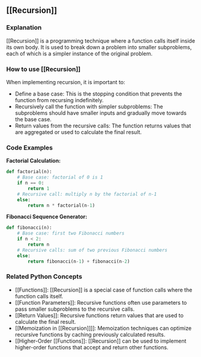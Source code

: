 ## [[Recursion]]

### Explanation
[[Recursion]] is a programming technique where a function calls itself inside its own body. It is used to break down a problem into smaller subproblems, each of which is a simpler instance of the original problem.

### How to use [[Recursion]]
When implementing recursion, it is important to:

- Define a base case: This is the stopping condition that prevents the function from recursing indefinitely.
- Recursively call the function with simpler subproblems: The subproblems should have smaller inputs and gradually move towards the base case.
- Return values from the recursive calls: The function returns values that are aggregated or used to calculate the final result.

### Code Examples

**Factorial Calculation:**
```python
def factorial(n):
    # Base case: factorial of 0 is 1
    if n == 0:
        return 1
    # Recursive call: multiply n by the factorial of n-1
    else:
        return n * factorial(n-1)
```

**Fibonacci Sequence Generator:**
```python
def fibonacci(n):
    # Base case: first two Fibonacci numbers
    if n < 2:
        return n
    # Recursive calls: sum of two previous Fibonacci numbers
    else:
        return fibonacci(n-1) + fibonacci(n-2)
```

### Related Python Concepts

- [[Functions]]: [[Recursion]] is a special case of function calls where the function calls itself.
- [[Function Parameters]]: Recursive functions often use parameters to pass smaller subproblems to the recursive calls.
- [[Return Values]]: Recursive functions return values that are used to calculate the final result.
- [[Memoization in [[Recursion]]]]: Memoization techniques can optimize recursive functions by caching previously calculated results.
- [[Higher-Order [[Functions]]: [[Recursion]] can be used to implement higher-order functions that accept and return other functions.